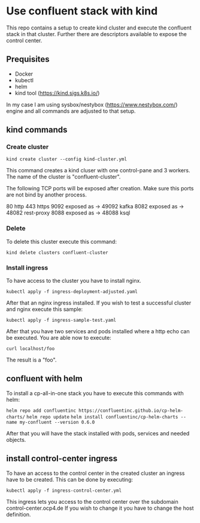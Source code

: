 # Use confluent stack with kind #

This repo contains a setup to create kind cluster and execute the confluent stack in that cluster.
Further there are descriptors available to expose the control center.

## Prequisites ##

- Docker
- kubectl
- helm
- kind tool (https://kind.sigs.k8s.io/)

In my case I am using sysbox/nestybox (https://www.nestybox.com/) engine and all commands are adjusted to that setup.

## kind commands ##

### Create cluster ###
`kind create cluster --config kind-cluster.yml`

This command creates a kind cluser with one control-pane and 3 workers.
The name of the cluster is "confluent-cluster". 

The following TCP ports will be exposed after creation. Make sure this ports are not bind by another process.

80 http
443 https
9092 exposed as -> 49092 kafka
8082 exposed as -> 48082 rest-proxy
8088 exposed as -> 48088 ksql

### Delete ###
To delete this cluster execute this command:

`kind delete clusters confluent-cluster`

### Install ingress ###
To have access to the cluster you have to install nginx.

`kubectl apply -f ingress-deployment-adjusted.yaml`

After that an nginx ingress installed. If you wish to test a successful cluster and nginx execute this sample:

`kubectl apply -f ingress-sample-test.yaml`

After that you have two services and pods installed where a http echo can be executed.
You are able now to execute:

`curl localhost/foo`

The result is a "foo".

## confluent with helm ##

To install a cp-all-in-one stack you have to execute this commands with helm:

`helm repo add confluentinc https://confluentinc.github.io/cp-helm-charts/`
`helm repo update`
`helm install confluentinc/cp-helm-charts --name my-confluent --version 0.6.0`

After that you will have the stack installed with pods, services and needed objects.

## install control-center ingress ##

To have an access to the control center in the created cluster an ingress have to be created.
This can be done by executing:

`kubectl apply -f ingress-control-center.yml`

This ingress lets you access to the control center over the subdomain control-center.ocp4.de
If you wish to change it you have to change the host definition.